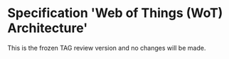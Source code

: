 
# Specification 'Web of Things (WoT) Architecture'

This is the frozen TAG review version and no changes will be made.
